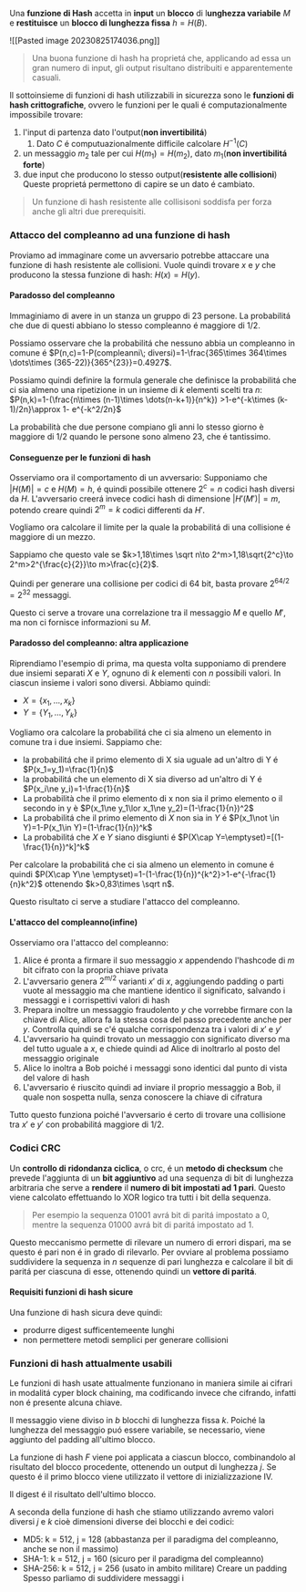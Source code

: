 Una **funzione di Hash** accetta in **input** un **blocco** di l**unghezza variabile** $M$ e **restituisce** un **blocco di lunghezza fissa** $h=H(B)$.

![[Pasted image 20230825174036.png]]

> Una buona funzione di hash ha proprietá che, applicando ad essa un gran numero di input, gli output risultano distribuiti e apparentemente casuali.

Il sottoinsieme di funzioni di hash utilizzabili in sicurezza sono le **funzioni di hash crittografiche**, ovvero le funzioni per le quali é computazionalmente impossibile trovare:
1. l'input di partenza dato l'output(**non invertibilitá**)
	1. Dato $C$ é computuazionalmente difficile calcolare $H^{-1}(C)$
2. un messaggio $m_2$ tale per cui $H(m_1)=H(m_2)$, dato $m_1$(**non invertibilitá forte**)
3. due input che producono lo stesso output(**resistente alle collisioni**)
Queste proprietá permettono di capire se un dato é cambiato.

> Un funzione di hash resistente alle collisisoni soddisfa per forza anche gli altri due prerequisiti.
### Attacco del compleanno ad una funzione di hash
Proviamo ad immaginare come un avversario potrebbe attaccare una funzione di hash resistente ale collisioni. Vuole quindi trovare $x$ e $y$ che producono la stessa funzione di hash: $H(x)=H(y)$.
#### Paradosso del compleanno
Immaginiamo di avere in un stanza un gruppo di 23 persone. La probabilitá che due di questi abbiano lo stesso compleanno é maggiore di $1/2$. 

Possiamo osservare che la probabilitá che nessuno abbia un compleanno in comune é $P(n,c)=1-P(compleanni\; diversi)=1-\frac{365\times 364\times \dots\times (365-22)}{365^{23}}=0.4927$.

Possiamo quindi definire la formula generale che definisce la probabilitá che ci sia almeno una ripetizione in un insieme di $k$ elementi scelti tra $n$: $P(n,k)=1-(\frac{n\times (n-1)\times \dots(n-k+1)}{n^k}) >1-e^{-k\times (k-1)/2n}\approx 1- e^{-k^2/2n}$

La probabilità che due persone compiano gli anni lo stesso giorno è maggiore di 1/2 quando le persone sono almeno 23, che é tantissimo.
#### Conseguenze per le funzioni di hash
Osserviamo ora il comportamento di un avversario:
Supponiamo che $|H(M)| =c$ e $H(M)=h$, é quindi possibile ottenere $2^c=n$ codici hash diversi da $H$.
L'avversario creerá invece codici hash di dimensione $|H'(M')| =m$, potendo creare quindi $2^m=k$ codici differenti da $H'$.

Vogliamo ora calcolare il limite per la quale la probabilitá di una collisione é maggiore di un mezzo. 

Sappiamo che questo vale se $k>1,18\times \sqrt n\to 2^m>1,18\sqrt{2^c}\to 2^m>2^{\frac{c}{2}}\to m>\frac{c}{2}$.

Quindi per generare una collisione per codici di 64 bit, basta provare $2^{64/2}=2^{32}$ messaggi.

Questo ci serve a trovare una correlazione tra il messaggio $M$ e quello $M'$, ma non ci fornisce informazioni su $M$.
#### Paradosso del compleanno: altra applicazione
Riprendiamo l'esempio di prima, ma questa volta supponiamo di prendere due insiemi separati $X$ e $Y$, ognuno di $k$ elementi con $n$ possibili valori. In ciascun insieme i valori sono diversi.
Abbiamo quindi:
- $X=\{x_1,\dots,x_k\}$
- $Y=\{Y_1,\dots,Y_k\}$

Vogliamo ora calcolare la probabilitá che ci sia almeno un elemento in comune tra i due insiemi.
Sappiamo che:
- la probabilitá che il primo elemento di X sia uguale ad un'altro di Y é $P(x_1=y_1)=\frac{1}{n}$
-  la probabilitá che un elemento di X sia diverso ad un'altro di Y é $P(x_i\ne y_i)=1-\frac{1}{n}$
- La probabilità che il primo elemento di x non sia il primo elemento o il secondo in y è $P(x_1\ne y_1\lor x_1\ne y_2)=(1-\frac{1}{n})^2$ 
- La probabilitá che il primo elemento di $X$ non sia in $Y$ é $P(x_1\not \in Y)=1-P(x_1\in Y)=(1-\frac{1}{n})^k$
- La probabilitá che $X$ e $Y$ siano disgiunti é $P(X\cap Y=\emptyset)=[(1-\frac{1}{n})^k]^k$ 

Per calcolare la probabilitá che ci sia almeno un elemento in comune é quindi $P(X\cap Y\ne \emptyset)=1-(1-\frac{1}{n})^{k^2}>1-e^{-\frac{1}{n}k^2}$ ottenendo $k>0,83\times \sqrt n$.

Questo risultato ci serve a studiare l'attacco del compleanno.
#### L'attacco del compleanno(infine)
Osserviamo ora l'attacco del compleanno:
1. Alice é pronta a firmare il suo messaggio $x$ appendendo l'hashcode di $m$ bit cifrato con la propria chiave privata
2. L'avversario genera $2^{m/2}$ varianti $x'$ di $x$, aggiungendo padding o parti vuote al messaggio ma che mantiene identico il significato, salvando i messaggi e i corrispettivi valori di hash
3. Prepara inoltre un messaggio fraudolento $y$ che vorrebbe firmare con la chiave di Alice, allora fa la stessa cosa del passo precedente anche per $y$. Controlla quindi se c'é qualche corrispondenza tra i valori di $x'$ e $y'$
4. L'avversario ha quindi trovato un messaggio con significato diverso ma del tutto uguale a $x$, e chiede quindi ad Alice di inoltrarlo al posto del messaggio originale
5. Alice lo inoltra a Bob poiché i messaggi sono identici dal punto di vista del valore di hash
6. L'avversario é riuscito quindi ad inviare il proprio messaggio a Bob, il quale non sospetta nulla, senza conoscere la chiave di cifratura

Tutto questo funziona poiché l'avversario é certo di trovare una collisione tra $x'$ e $y'$ con probabilitá maggiore di $1/2$.
### Codici CRC
Un **controllo di ridondanza ciclica**, o crc, é un **metodo di checksum** che prevede l'aggiunta di un **bit aggiuntivo** ad una sequenza di bit di lunghezza arbitraria che serve a **rendere** il **numero di bit impostati ad 1 pari**. Questo viene calcolato effettuando lo XOR logico tra tutti i bit della sequenza.

> Per esempio la sequenza $01001$ avrá bit di paritá impostato a $0$, mentre la sequenza $01000$ avrá bit di paritá impostato ad $1$.

Questo meccanismo permette di rilevare un numero di errori dispari, ma se questo é pari non é in grado di rilevarlo.
Per ovviare al problema possiamo suddividere la sequenza in $n$ sequenze di pari lunghezza e calcolare il bit di paritá per ciascuna di esse, ottenendo quindi un **vettore di paritá**.
#### Requisiti funzioni di hash sicure
Una funzione di hash sicura deve quindi:
- produrre digest sufficentemeente lunghi
- non permettere metodi semplici per generare collisioni
### Funzioni di hash attualmente usabili
Le funzioni di hash usate attualmente funzionano in maniera simile ai cifrari in modalitá cyper block chaining, ma codificando invece che cifrando, infatti non é presente alcuna chiave.

Il messaggio viene diviso in $b$ blocchi di lunghezza fissa $k$. Poiché la lunghezza del messaggio puó essere variabile, se necessario, viene aggiunto del padding all'ultimo blocco.

La funzione di hash $F$ viene poi applicata a ciascun blocco, combinandolo al risultato del blocco procedente, ottenendo un output di lunghezza $j$. Se questo é il primo blocco viene utilizzato il vettore di inizializzazione IV. 

Il digest é il risultato dell'ultimo blocco.

A seconda della funzione di hash che stiamo utilizzando avremo valori diversi $j$ e $k$ cioè dimensioni diverse dei blocchi e dei codici: 
- MD5: k = 512, j = 128 (abbastanza per il paradigma del compleanno, anche se non il massimo) 
- SHA-1: k = 512, j = 160 (sicuro per il paradigma del compleanno) 
- SHA-256: k = 512, j = 256 (usato in ambito militare) Creare un padding Spesso parliamo di suddividere messaggi i

